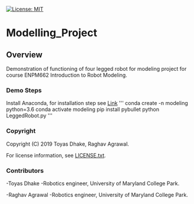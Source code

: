 [![License: MIT](https://img.shields.io/badge/License-MIT-green.svg)](https://github.com/ToyasDhake/Modelling_Project/blob/master/LICENSE.txt)

# Modelling_Project

## Overview

Demonstration of functioning of four legged robot for modeling project for course ENPM662 Introduction to Robot Modeling.

### Demo Steps

Install Anaconda, for installation step see [Link](https://docs.anaconda.com/anaconda/install/)
'''
conda create -n modeling python=3.6
conda activate modeling
pip install pybullet
python LeggedRobot.py
'''

### Copyright

Copyright (C) 2019 Toyas Dhake, Raghav Agrawal.

For license information, see [LICENSE.txt](LICENSE.txt).

### Contributors

-Toyas Dhake
-Robotics engineer, University of Maryland College Park.

-Raghav Agrawal
-Robotics engineer, University of Maryland College Park.